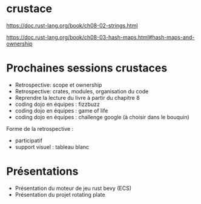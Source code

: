 # crustace

https://doc.rust-lang.org/book/ch08-02-strings.html

https://doc.rust-lang.org/book/ch08-03-hash-maps.html#hash-maps-and-ownership

# Prochaines sessions crustaces

- Retrospective: scope et ownership
- Retrospective: crates, modules, organisation du code
- Reprendre la lecture du livre à partir du chapitre 8
- coding dojo en équipes : fizzbuzz
- coding dojo en équipes : game of life
- coding dojo en équipes : challenge google (à choisir dans le bouquin)

Forme de la retrospective :
- participatif
- support visuel : tableau blanc

# Présentations

- Présentation du moteur de jeu rust bevy (ECS)
- Présentation du projet rotating plate